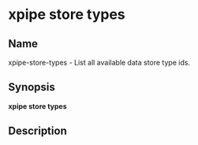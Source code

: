 # xpipe store types

<h2 id="_name">Name</h2>
<div class="sectionbody">
<p>xpipe-store-types - List all available data store type ids.</p>
</div>
<div class="sect1">
<h2 id="_synopsis">Synopsis</h2>
<div class="sectionbody">
<div class="paragraph">
<p><strong>xpipe store types</strong></p>
</div>
</div>
</div>
<div class="sect1">
<h2 id="_description">Description</h2>
<div class="sectionbody">

</div>
</div>
